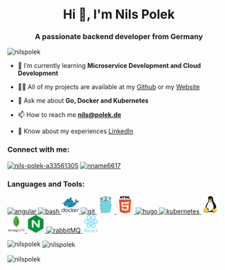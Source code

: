 <h1 align="center">Hi 👋, I'm Nils Polek</h1>  
<h3 align="center">A passionate backend developer from Germany</h3>  
  
<p align="left"> <img src="https://komarev.com/ghpvc/?username=nilspolek&label=Profile%20views&color=0e75b6&style=flat" alt="nilspolek" /> </p>  
  
- 🌱 I’m currently learning **Microservice Development and Cloud Development**  
  
- 👨‍💻 All of my projects are available at my [Github](https://github.com/nilspolek/nilspolek)  or my [Website](https://webnils.de/projects.html)
  
- 💬 Ask me about **Go, Docker and Kubernetes**  
  
- 📫 How to reach me **nils@polek.de**  
  
- 📄 Know about my experiences [LinkedIn](https://www.linkedin.com/in/nils-polek-a33561305/?originalSubdomain=de)  
  
<h3 align="left">Connect with me:</h3>  
<p align="left">  
<a href="https://linkedin.com/in/nils-polek-a33561305" target="blank"><img align="center" src="https://raw.githubusercontent.com/rahuldkjain/github-profile-readme-generator/master/src/images/icons/Social/linked-in-alt.svg" alt="nils-polek-a33561305" height="30" width="40" /></a>  
<a href="https://www.leetcode.com/nname6617" target="blank"><img align="center" src="https://raw.githubusercontent.com/rahuldkjain/github-profile-readme-generator/master/src/images/icons/Social/leet-code.svg" alt="nname6617" height="30" width="40" /></a>  
</p>  
  
<h3 align="left">Languages and Tools:</h3>  
<p align="left"> <a href="https://angular.io" target="_blank" rel="noreferrer"> <img src="https://angular.io/assets/images/logos/angular/angular.svg" alt="angular" width="40" height="40"/> </a> <a href="https://www.gnu.org/software/bash/" target="_blank" rel="noreferrer"> <img src="https://www.vectorlogo.zone/logos/gnu_bash/gnu_bash-icon.svg" alt="bash" width="40" height="40"/> </a> <a href="https://www.docker.com/" target="_blank" rel="noreferrer"> <img src="https://raw.githubusercontent.com/devicons/devicon/master/icons/docker/docker-original-wordmark.svg" alt="docker" width="40" height="40"/> </a> <a href="https://git-scm.com/" target="_blank" rel="noreferrer"> <img src="https://www.vectorlogo.zone/logos/git-scm/git-scm-icon.svg" alt="git" width="40" height="40"/> </a> <a href="https://golang.org" target="_blank" rel="noreferrer"> <img src="https://raw.githubusercontent.com/devicons/devicon/master/icons/go/go-original.svg" alt="go" width="40" height="40"/> </a> <a href="https://www.w3.org/html/" target="_blank" rel="noreferrer"> <img src="https://raw.githubusercontent.com/devicons/devicon/master/icons/html5/html5-original-wordmark.svg" alt="html5" width="40" height="40"/> </a> <a href="https://gohugo.io/" target="_blank" rel="noreferrer"> <img src="https://api.iconify.design/logos-hugo.svg" alt="hugo" width="40" height="40"/> </a> <a href="https://kubernetes.io" target="_blank" rel="noreferrer"> <img src="https://www.vectorlogo.zone/logos/kubernetes/kubernetes-icon.svg" alt="kubernetes" width="40" height="40"/> </a> <a href="https://www.linux.org/" target="_blank" rel="noreferrer"> <img src="https://raw.githubusercontent.com/devicons/devicon/master/icons/linux/linux-original.svg" alt="linux" width="40" height="40"/> </a> <a href="https://www.mongodb.com/" target="_blank" rel="noreferrer"> <img src="https://raw.githubusercontent.com/devicons/devicon/master/icons/mongodb/mongodb-original-wordmark.svg" alt="mongodb" width="40" height="40"/> </a> <a href="https://www.nginx.com" target="_blank" rel="noreferrer"> <img src="https://raw.githubusercontent.com/devicons/devicon/master/icons/nginx/nginx-original.svg" alt="nginx" width="40" height="40"/> </a> <a href="https://www.rabbitmq.com" target="_blank" rel="noreferrer"> <img src="https://www.vectorlogo.zone/logos/rabbitmq/rabbitmq-icon.svg" alt="rabbitMQ" width="40" height="40"/> </a> <a href="https://reactjs.org/" target="_blank" rel="noreferrer"> <img src="https://raw.githubusercontent.com/devicons/devicon/master/icons/react/react-original-wordmark.svg" alt="react" width="40" height="40"/> </a> </p>  
  
<p><img align="left" src="https://github-readme-stats.vercel.app/api/top-langs?username=nilspolek&show_icons=true&locale=en&layout=compact" alt="nilspolek" /></p>  
  
<p>&nbsp;<img align="center" src="https://github-readme-stats.vercel.app/api?username=nilspolek&show_icons=true&locale=en" alt="nilspolek" /></p>  
  
<p><img align="center" src="https://github-readme-streak-stats.herokuapp.com/?user=nilspolek&" alt="nilspolek" /></p>
